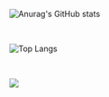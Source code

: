 ![Anurag's GitHub stats](https://github-readme-stats.vercel.app/api?username=dbdbddib&show_icons=true&theme=radical)

<br>

![Top Langs](https://github-readme-stats.vercel.app/api/top-langs/?username=dbdbddib&layout=compact)

<br>

<a href="https://www.instagram.com/dbdbddib"><img src="https://img.shields.io/badge/Instagram-E4405F?style=flat-square&logo=Instagram&logoColor=white"/></a>

